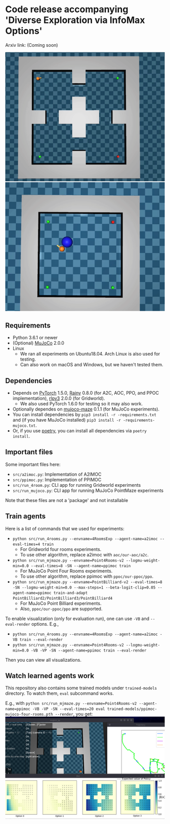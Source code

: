 # Code release accompanying 'Diverse Exploration via InfoMax Options'

Arxiv link: (Coming soon)

![MuJoCo Four Rooms](screenshots/mujoco-four-rooms-ppimoc.gif)
![MuJoCo Billiard](screenshots/mujoco-billiard-ppimoc.gif)


## Requirements

- Python 3.6.1 or newer
- (Optional) [MuJoCo] 2.0.0
- Linux
  - We ran all experiments on Ubuntu18.04. Arch Linux is also used for testing.
  - Can also work on macOS and Windows, but we haven't tested them.

## Dependencies

- Depends on [PyTorch] 1.5.0, [Rainy] 0.8.0 (for A2C, AOC, PPO, and PPOC implementation),
  [rlpy3] 2.0.0 (for Gridworld).
  - We also used PyTorch 1.6.0 for testing so it may also work.
- Optionally dependes on [mujoco-maze] 0.1.1 (for MuJoCo experiments).
- You can install dependencies by `pip3 install -r -requirements.txt`
  and (if you have MuJoCo installed) `pip3 install -r -requirements-mujoco.txt`.
- Or, if you use [poetry], you can install all dependencies via `poetry install`.

## Important files

Some important files here:
- `src/a2imoc.py`: Implementation of A2IMOC
- `src/ppimoc.py`: Implementation of PPIMOC
- `src/run_4room.py`: CLI app for running Gridworld experiments
- `src/run_mujoco.py`: CLI app for running MuJoCo PointMaze experiments

Note that these files are not a 'package' and not installable

## Train agents

Here is a list of commands that we used for experiments:

- `python src/run_4rooms.py --envname=4RoomsExp --agent-name=a2imoc --eval-times=4 train`
  - For Gridworld four rooms experiments.
  - To use other algorithm, replace a2imoc with `aoc/our-aoc/a2c`.
- `python src/run_mjmaze.py --envname=Point4Rooms-v2 --logmu-weight-min=0.0 --eval-times=8 -SN --agent-name=ppimoc train`
  - For MuJoCo Point Four Rooms experiments.
  - To use other algorithm, replace ppimoc with `ppoc/our-ppoc/ppo`.
- `python src/run_mjmaze.py --envname=PointBilliard-v2 --eval-times=8 -SN --logmu-weight-min=0.0 --max-steps=1 --beta-logit-clip=0.05 --agent-name=ppimoc train-and-adapt PointBilliard2/PointBilliard3/PointBilliard4`
  - For MuJoCo Point Billiard experiments.
  - Also, `ppoc/our-ppoc/ppo` are supported.

To enable visualization (only for evaluation run), one can use `-VB` and `--eval-render` options.
E.g.,
- `python src/run_4rooms.py --envname=4RoomsExp --agent-name=a2imoc -VB train --eval-render`
- `python src/run_mjmaze.py --envname=Point4Rooms-v2 --logmu-weight-min=0.0 -VB -VP -SN --agent-name=ppimoc train --eval-render`

Then you can view all visualizations.

## Watch learned agents work

This repository also contains some trained models under `trained-models` directory.
To watch them, `eval` subcommand works.

E.g., with
`python src/run_mjmaze.py --envname=Point4Rooms-v2 --agent-name=ppimoc -VB -VP -SN --eval-times=20 eval trained-models/ppimoc-mujoco-four-rooms.pth --render`,
you get:
![MuJoCo Four Rooms](screenshots/mujoco-four-rooms-ppimoc.png)


[MuJoCo]: http://mujoco.org/
[mujoco-maze]: https://github.com/kngwyu/mujoco-maze
[poetry]: https://python-poetry.org/
[PyTorch]: https://pytorch.org/
[Rainy]: https://github.com/kngwyu/Rainy
[rlpy3]: https://github.com/kngwyu/rlpy3


